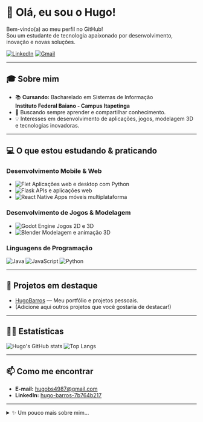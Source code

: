 # 👋 Olá, eu sou o Hugo!

Bem-vindo(a) ao meu perfil no GitHub!  
Sou um estudante de tecnologia apaixonado por desenvolvimento, inovação e novas soluções.

[![LinkedIn](https://img.shields.io/badge/-Hugo%20Barros-0077B5?style=flat-square&logo=linkedin&logoColor=white&link=https://www.linkedin.com/in/hugo-barros-7b764b217)](https://www.linkedin.com/in/hugo-barros-7b764b217)
[![Gmail](https://img.shields.io/badge/-hugobs4987@gmail.com-D14836?style=flat-square&logo=gmail&logoColor=white&link=mailto:hugobs4987@gmail.com)](mailto:hugobs4987@gmail.com)

---

## 🎓 Sobre mim

- 📚 **Cursando:** Bacharelado em Sistemas de Informação  
  **Instituto Federal Baiano - Campus Itapetinga**
- 🚀 Buscando sempre aprender e compartilhar conhecimento.
- 💡 Interesses em desenvolvimento de aplicações, jogos, modelagem 3D e tecnologias inovadoras.

---

## 💻 O que estou estudando & praticando

### Desenvolvimento Mobile & Web
- ![Flet](https://img.shields.io/badge/Flet-00D474?style=for-the-badge&logo=python&logoColor=white) Aplicações web e desktop com Python  
- ![Flask](https://img.shields.io/badge/Flask-000000?style=for-the-badge&logo=flask&logoColor=white) APIs e aplicações web  
- ![React Native](https://img.shields.io/badge/React_Native-20232A?style=for-the-badge&logo=react&logoColor=61DAFB) Apps móveis multiplataforma  

### Desenvolvimento de Jogos & Modelagem
- ![Godot Engine](https://img.shields.io/badge/Godot_Engine-478CBF?style=for-the-badge&logo=godot-engine&logoColor=white) Jogos 2D e 3D  
- ![Blender](https://img.shields.io/badge/Blender-E87D0D?style=for-the-badge&logo=blender&logoColor=white) Modelagem e animação 3D  

### Linguagens de Programação
![Java](https://img.shields.io/badge/Java-ED8B00?style=for-the-badge&logo=openjdk&logoColor=white)
![JavaScript](https://img.shields.io/badge/JavaScript-F7DF1E?style=for-the-badge&logo=javascript&logoColor=black)
![Python](https://img.shields.io/badge/Python-3776AB?style=for-the-badge&logo=python&logoColor=white)

---

## 🌟 Projetos em destaque

- [HugoBarros](https://github.com/hugosb2/HugoBarros) — Meu portfólio e projetos pessoais.
- (Adicione aqui outros projetos que você gostaria de destacar!)

---

## 🧑‍💻 Estatísticas

![Hugo's GitHub stats](https://github-readme-stats.vercel.app/api?username=hugosb2&show_icons=true&theme=tokyonight)
![Top Langs](https://github-readme-stats.vercel.app/api/top-langs/?username=hugosb2&layout=compact&theme=tokyonight)

---

## 📫 Como me encontrar

- **E-mail:** [hugobs4987@gmail.com](mailto:hugobs4987@gmail.com)
- **LinkedIn:** [hugo-barros-7b764b217](https://www.linkedin.com/in/hugo-barros-7b764b217)

---

<details>
<summary>✨ Um pouco mais sobre mim...</summary>

- 🎮 Apaixonado por jogos e tecnologia.
- 🖥️ Gosto de programação como hobby.
- 📒 Sempre aprendendo algo novo!

</details>
